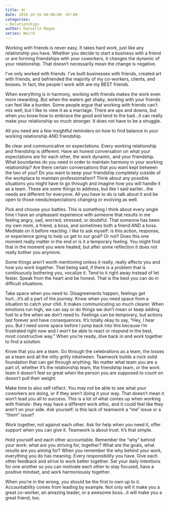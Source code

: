 ```yaml
---
title: dr
date: 2018-10-26 04:00:00 -07:00
categories:
- Relationships
author: Danielle Magee
series: Weird
---
```


Working with friends is never easy. It takes hard work, just like any relationship you have. Whether you decide to start a business with a friend or are forming friendships with your coworkers, it changes the dynamic of your relationship. That doesn’t necessarily mean the change is negative.

I’ve only worked with friends. I’ve built businesses with friends, created art with friends, and befriended the majority of my co-workers, clients, and bosses. In fact, the people I work with are my BEST friends. 

When everything is in harmony, working with friends makes the work even more rewarding. But when the waters get shaky, working with your friends can feel like a burden. Some people argue that working with friends can’t mix well, but I like to view it as a marriage. There are ups and downs, but when you know how to embrace the good and tend to the bad...it can really make your relationship so much stronger. It does not have to be a struggle. 

All you need are a few insightful reminders on how to find balance in your working relationship AND friendship.

Be clear and communicative on expectations.
Every working relationship and friendship is different. Have an honest conversation on what your expectations are for each other, the work dynamic, and your friendship. What boundaries do you need in order to maintain harmony in your working relationship? Are there certain conversations that you want kept between the two of you? Do you want to keep your friendship completely outside of the workplace to maintain professionalism? Think about any possible situations you might have to go through and imagine how you will handle it as a team. These are some things to address, but like I said earlier...the needs are different for everyone. All you have to do is talk about it and be open to those needs/expectations changing or evolving as well.

Pick and choose your battles.
This is something I think about every single time I have an unpleasant experience with someone that results in me feeling angry, sad, worried, stressed, or doubtful. That someone has been my own mom, a friend, a boss, and sometimes both a friend AND a boss. Meditate on it before reacting. I like to ask myself: is this action, response, or experience going to help us get to our goal? Or not? Does this one moment really matter in the end or is it a temporary feeling. You might find that in the moment you were heated, but after some reflection it does not really bother you anymore.  

Some things aren’t worth mentioning unless it really, really affects you and how you work together. That being said, if there is a problem that is continuously bothering you, vocalize it. Tend to it right away instead of let fester. Speak from the heart and be honest. That is the best you can do in difficult situations. 


Take space when you need to.
Disagreements happen, feelings get hurt...it’s all a part of the journey. Know when you need space from a situation to catch your chill. It makes communicating so much clearer. When emotions run high, we can say or do things we don’t mean or keep adding fuel to a fire when we don’t need to. Feelings can be temporary, but actions last forever and have consequences. It’s totally okay to say, “Hey, I hear you. But I need some space before I jump back into this because i’m frustrated right now and I won’t be able to react or respond in the best, most constructive way.” When you’re ready, dive back in and work together to find a solution.

Know that you are a team.
Go through the celebrations as a team, the losses as a team and all the nitty gritty inbetween. Teamwork builds a rock solid foundation that can get through anything. No matter what team you are a part of, whether it’s the relationship team, the friendship team, or the work team it doesn’t feel so great when the person you are supposed to count on doesn’t pull their weight.  

Make time to also self reflect. You may not be able to see what your coworkers are doing, or if they aren’t doing it your way. That doesn’t mean it won’t lead you all to success. This is a lot of what comes up when working with friends- they may have a different work ethic, and it could feel like they aren’t on your side. Ask yourself: is this lack of teamwork a “me” issue or a “them” issue? 

Work together, not against each other. Ask for help when you need it, offer support when you can give it. Teamwork is about trust. It’s that simple.    

Hold yourself and each other accountable.
Remember the “why” behind your work: what are you striving for, together? What are the goals, what results are you aiming for? When you remember the why behind your work, everything you do has meaning. Every responsibility you have. Give each other feedback and strive to work better together. Set your daily intentions for one another so you can motivate each other to stay focused, have a positive mindset, and work harmoniously together. 

When you’re in the wrong, you should be the first to own up to it. Accountability comes from leading by example. Not only will it make you a great co-worker, an amazing leader, or a awesome boss...it will make you a great friend, too. 
